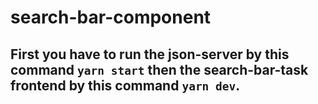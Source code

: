 # search-bar-component

## First you have to run the json-server by this command `yarn start` then the search-bar-task frontend by this command `yarn dev`.
